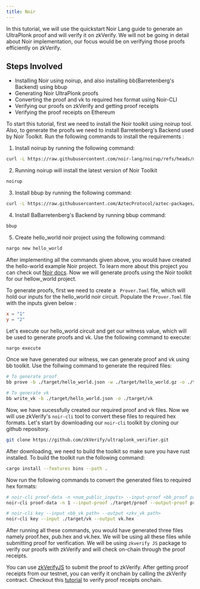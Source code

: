 ```yaml
---
title: Noir
---
```


In this tutorial, we will use the quickstart Noir Lang guide to generate an UltraPlonk proof and will verify it on zkVerify. We will not be going in detail about Noir implementation, our focus would be on verifying those proofs efficiently on zkVerify.

## Steps Involved
- Installing Noir using noirup, and also installing bb(Barretenberg's Backend) using bbup 
- Generating Noir UltraPlonk proofs
- Converting the proof and vk to required hex format using Noir-CLI
- Verifying our proofs on zkVerify and getting proof receipts
- Verifying the proof receipts on Ethereum

To start this tutorial, first we need to install the Noir toolkit using noirup tool. Also, to generate the proofs we need to install Barretenberg's Backend used by Noir Toolkit. Run the following commands to install the requirements :

1. Install noirup by running the following command:
```bash
curl -L https://raw.githubusercontent.com/noir-lang/noirup/refs/heads/main/install | bash
```

2. Running noirup will install the latest version of Noir Toolkit
```bash
noirup
```

3. Install bbup by running the following command:
```bash
curl -L https://raw.githubusercontent.com/AztecProtocol/aztec-packages/refs/heads/master/barretenberg/bbup/install | bash
```

4. Install BaBarretenberg's Backend by running bbup command:
```bash
bbup
```

5. Create hello_world noir project using the following command:
```bash
nargo new hello_world
```

After implementing all the commands given above, you would have created the hello-world example Noir project. To learn more about this project you can check out [Noir docs](https://noir-lang.org/docs/getting_started/quick_start). Now we will generate proofs using the Noir toolkit for our hellow_world project.

To generate proofs, first we need to create a ``` Prover.Toml``` file, which will hold our inputs for the hello_world noir circuit. Populate the ```Prover.Toml``` file with the inputs given below :
```toml
x = "1"
y = "2"
```

Let's execute our hello_world circuit and get our witness value, which will be used to generate proofs and vk. Use the following command to execute:
```bash
nargo execute
```

Once we have generated our witness, we can generate proof and vk using bb toolkit. Use the follwing command to generate the required files:
```bash
# To generate proof
bb prove -b ./target/hello_world.json -w ./target/hello_world.gz -o ./target/proof

# To generate vk
bb write_vk -b ./target/hello_world.json -o ./target/vk

```

Now, we have sucessfully created our required proof and vk files. Now we will use zkVerify's ```noir-cli``` tool to convert these files to required hex formats. Let's start by downloading our ```noir-cli``` toolkit by cloning our github repository.
```bash
git clone https://github.com/zkVerify/ultraplonk_verifier.git
```

After downloading, we need to build the toolkit so make sure you have rust installed. To build the toolkit run the following command:
```bash
cargo install --features bins --path .
```

Now run the following commands to convert the generated files to required hex formats:
```bash
# noir-cli proof-data -n <num_public_inputs> --input-proof <bb_proof path> --output-proof <zkv_proof path> --output-pubs <zkv_pubs path>
noir-cli proof-data -n 1 --input-proof ./target/proof --output-proof proof.hex --output-pubs pub.hex

# noir-cli key --input <bb_vk path> --output <zkv_vk path>
noir-cli key --input ./target/vk --output vk.hex
```

After running all these commands, you would have generated three files namely proof.hex, pub.hex and vk.hex. We will be using all these files while submitting proof for verification. We will be using ```zkverify JS``` package to verify our proofs with zkVerify and will check on-chain through the proof receipts.

You can use [zkVerifyJS](./04-zkverify-js.md) to submit the proof to zkVerify. After getting proof receipts from our testnet, you can verify it onchain by calling the zkVerify contract. Checkout this [tutorial](./05-smart-contract.md) to verify proof receipts onchain.
